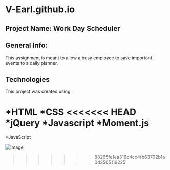 # V-Earl.github.io

## Project Name: Work Day Scheduler

## General Info:

This assignment is meant to allow a busy employee to save important events to a daily planner.


## Technologies

This project was created using:

*HTML
*CSS
<<<<<<< HEAD
*jQuery
*Javascript
*Moment.js
=======
*JavaScript


![image](https://user-images.githubusercontent.com/57978129/72331378-ba24b080-367d-11ea-91ac-a6f5623cd259.png)
>>>>>>> 88265fe1ea316c4cc4fb63792b1a0d3505119225
